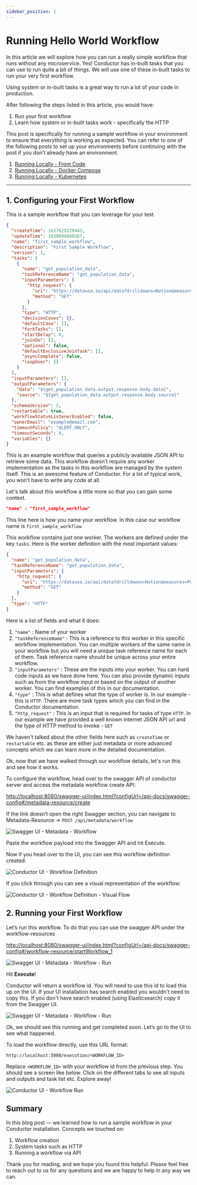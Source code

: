 ```yaml
---
sidebar_position: 1
---
```


# Running Hello World Workflow

In this article we will explore how you can run a really simple workflow that runs without any microservice. Yes!
Conductor has in-built tasks that you can use to run quite a bit of things. We will use one of these in-built tasks to
run your very first workflow.

Using system or in-built tasks is a great way to run a lot of your code in production.

After following the steps listed in this article, you would have:

1. Run your first workflow
2. Learn how system or in-built tasks work - specifically the HTTP

This post is specifically for running a sample workflow in your environment to ensure that everything is working as
expected. You can refer to one of the following posts to set up your environments before continuing with the post if you
don’t already have an environment.

1. [Running Locally - From Code](../getting-started-local/running-locally.md)
2. [Running Locally - Docker Compose](../getting-started-local/running-locally-docker.md)
3. [Running Locally - Kubernetes](../getting-started-local/running-locally-minikube.md)

---

## 1. Configuring your First Workflow

This is a sample workflow that you can leverage for your test.

```json
{
  "createTime": 1627629229443,
  "updateTime": 1630694890267,
  "name": "first_sample_workflow",
  "description": "First Sample Workflow",
  "version": 1,
  "tasks": [
    {
      "name": "get_population_data",
      "taskReferenceName": "get_population_data",
      "inputParameters": {
        "http_request": {
          "uri": "https://datausa.io/api/data?drilldowns=Nation&measures=Population",
          "method": "GET"
        }
      },
      "type": "HTTP",
      "decisionCases": {},
      "defaultCase": [],
      "forkTasks": [],
      "startDelay": 0,
      "joinOn": [],
      "optional": false,
      "defaultExclusiveJoinTask": [],
      "asyncComplete": false,
      "loopOver": []
    }
  ],
  "inputParameters": [],
  "outputParameters": {
    "data": "${get_population_data.output.response.body.data}",
    "source": "${get_population_data.output.response.body.source}"
  },
  "schemaVersion": 2,
  "restartable": true,
  "workflowStatusListenerEnabled": false,
  "ownerEmail": "example@email.com",
  "timeoutPolicy": "ALERT_ONLY",
  "timeoutSeconds": 0,
  "variables": {}
}
```

This is an example workflow that queries a publicly available JSON API to retrieve some data. This workflow doesn’t
require any worker implementation as the tasks in this workflow are managed by the system itself. This is an awesome
feature of Conductor. For a lot of typical work, you won’t have to write any code at all.

Let's talk about this workflow a little more so that you can gain some context.

```json
"name" : "first_sample_workflow"
```

This line here is how you name your workflow. In this case our workflow name is `first_sample_workflow`

This workflow contains just one worker. The workers are defined under the key `tasks`. Here is the worker definition
with the most important values:

```json
{
  "name": "get_population_data",
  "taskReferenceName": "get_population_data",
  "inputParameters": {
    "http_request": {
      "uri": "https://datausa.io/api/data?drilldowns=Nation&measures=Population",
      "method": "GET"
    }
  },
  "type": "HTTP"
}
```

Here is a list of fields and what it does:

1. `"name"` : Name of your worker
2. `"taskReferenceName"` : This is a reference to this worker in this specific workflow implementation. You can multiple
   workers of the same name in your workflow but you will need a unique task reference name for each of them. Task
   reference name should be unique across your entire workflow.
3. `"inputParameters"` : These are the inputs into your worker. You can hard code inputs as we have done here. You can
   also provide dynamic inputs such as from the workflow input or based on the output of another worker. You can find
   examples of this in our documentation.
4. `"type"` : This is what defines what the type of worker is. In our example - this is `HTTP`. There are more task
   types which you can find in the Conductor documentation.
5. `"http_request"` : This is an input that is required for tasks of type `HTTP`. In our example we have provided a well
   known internet JSON API url and the type of HTTP method to invoke - `GET`

We haven't talked about the other fields here such as `createTime` or `restartable` etc. as these are either just
metadata or more advanced concepts which we can learn more in the detailed documentation.

Ok, now that we have walked through our workflow details, let's run this and see how it works.

To configure the workflow, head over to the swagger API of conductor server and access the metadata workflow create API:

[http://localhost:8080/swagger-ui/index.html?configUrl=/api-docs/swagger-config#/metadata-resource/create](http://localhost:8080/swagger-ui/index.html?configUrl=/api-docs/swagger-config#/metadata-resource/create)

If the link doesn’t open the right Swagger section, you can navigate to Metadata-Resource
→ `POST /api/metadata/workflow`

![Swagger UI - Metadata - Workflow](/img/tutorial/metadataWorkflowPost.png)

Paste the workflow payload into the Swagger API and hit Execute.

Now if you head over to the UI, you can see this workflow definition created:

![Conductor UI - Workflow Definition](/img/tutorial/uiWorkflowDefinition.png)

If you click through you can see a visual representation of the workflow:

![Conductor UI - Workflow Definition - Visual Flow](/img/tutorial/uiWorkflowDefinitionVisual.png)

## 2. Running your First Workflow

Let’s run this workflow. To do that you can use the swagger API under the workflow-resources

[http://localhost:8080/swagger-ui/index.html?configUrl=/api-docs/swagger-config#/workflow-resource/startWorkflow_1](http://localhost:8080/swagger-ui/index.html?configUrl=/api-docs/swagger-config#/workflow-resource/startWorkflow_1)

![Swagger UI - Metadata - Workflow - Run](/img/tutorial/metadataWorkflowRun.png)

Hit **Execute**!

Conductor will return a workflow id. You will need to use this id to load this up on the UI. If your UI installation has
search enabled you wouldn't need to copy this. If you don't have search enabled (using Elasticsearch) copy it from the
Swagger UI.

![Swagger UI - Metadata - Workflow - Run](/img/tutorial/workflowRunIdCopy.png)

Ok, we should see this running and get completed soon. Let’s go to the UI to see what happened.

To load the workflow directly, use this URL format:

```
http://localhost:5000/execution/<WORKFLOW_ID>
```

Replace `<WORKFLOW_ID>` with your workflow id from the previous step. You should see a screen like below. Click on the
different tabs to see all inputs and outputs and task list etc. Explore away!

![Conductor UI - Workflow Run](/img/tutorial/workflowLoaded.png)

## Summary

In this blog post — we learned how to run a sample workflow in your Conductor installation. Concepts we touched on:

1. Workflow creation
2. System tasks such as HTTP
3. Running a workflow via API

Thank you for reading, and we hope you found this helpful. Please feel free to reach out to us for any questions and we
are happy to help in any way we can.

